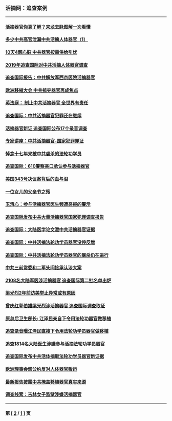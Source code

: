 ### 活摘网：追查案例
---
#### [活摘器官你真了解？来龙去脉图解一次看懂](../../pages/nf5880/n13013820.md?08130430) 
#### [多少中共高官泄漏中共活摘人体器官（1）](../../pages/nf5880/n12671234.md?08130430) 
#### [10天4颗心脏 中共器官按需供给引忧](../../pages/nf5880/n12326366.md?08130430) 
#### [2019年追查国际对中共活摘人体器官调查](../../pages/nf5880/n11917733.md?08130430) 
#### [追查国际报告：中共解放军西京医院活摘器官](../../pages/nf5880/n11838359.md?08130430) 
#### [欧洲移植大会 中共掠夺器官再成焦点](../../pages/nf5880/n11538883.md?08130430) 
#### [英法庭： 制止中共活摘器官 全世界有责任](../../pages/nf5880/n11330691.md?08130430) 
#### [追查国际：中共活摘器官犯罪还在继续](../../pages/nf5880/n11218301.md?08130430) 
#### [活摘器官新证 追查国际公布17个录音调查](../../pages/nf5880/n10897744.md?08130430) 
#### [专家讲座：中共活摘器官-国家犯罪罪证](../../pages/nf5880/n8828153.md?08130430) 
#### [悼念十七年来被中共虐杀的法轮功学员](../../pages/nf5880/n8124823.md?08130430) 
#### [追查国际：610警察亲口承认参与活摘器官](../../pages/nf5880/n8109067.md?08130430) 
#### [美国343号决议案背后的血与泪](../../pages/nf5880/n8020684.md?08130430) 
#### [一位女儿的父亲节之殇](../../pages/nf5880/n8014122.md?08130430) 
#### [玉清心：参与活摘器官医生频遭恶报的警示](../../pages/nf5880/n4637546.md?08130430) 
#### [追查国际发布中共大量活摘器官国家犯罪调查报告](../../pages/nf5880/n4613428.md?08130430) 
#### [追查国际：大陆医学论文泄中共活摘器官证据](../../pages/nf5880/n4608794.md?08130430) 
#### [追查国际：中共活摘法轮功学员器官没停反增](../../pages/nf5880/n4584075.md?08130430) 
#### [追查国际：中共活摘法轮功学员器官的屠杀仍在进行](../../pages/nf5880/n4299154.md?08130430) 
#### [中共三前常委和二军头间接承认涉大案](../../pages/nf5880/n4286244.md?08130430) 
#### [2108名大陆军医涉活摘器官 追查国际第二批名单出炉](../../pages/nf5880/n4284769.md?08130430) 
#### [梁光烈2年前访美举止异常或有原因](../../pages/nf5880/n4279686.md?08130430) 
#### [曾庆红郭伯雄梁光烈涉活摘器官 追查国际调查取证](../../pages/nf5880/n4278462.md?08130430) 
#### [原总后卫生部长: 江泽民亲自下令用法轮功器官做移植](../../pages/nf5880/n4263864.md?08130430) 
#### [追查录音曝江泽民直接下令用法轮功学员器官做移植](../../pages/nf5880/n4261268.md?08130430) 
#### [追查1814名大陆医生涉嫌参与活摘法轮功学员器官](../../pages/nf5880/n4259055.md?08130430) 
#### [追查国际发布中共活体摘取法轮功学员器官新证据](../../pages/nf5880/n4258255.md?08130430) 
#### [欧洲理事会颁公约反对人体器官贩运](../../pages/nf5880/n4206955.md?08130430) 
#### [最新报告披露中共掩盖移植器官真实来源](../../pages/nf5880/n4140084.md?08130430) 
#### [调查线索：吉林女子监狱涉嫌活摘器官](../../pages/nf5880/n4044366.md?08130430) 

---
#### 第 [ [2](./2.md?08130430) / [1](./1.md?08130430) ] 页
